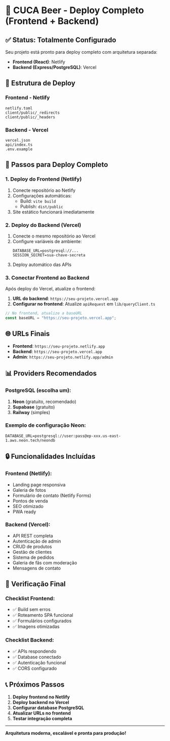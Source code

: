 # 🚀 CUCA Beer - Deploy Completo (Frontend + Backend)

## ✅ Status: Totalmente Configurado

Seu projeto está pronto para deploy completo com arquitetura separada:
- **Frontend (React)**: Netlify
- **Backend (Express/PostgreSQL)**: Vercel

## 📁 Estrutura de Deploy

### Frontend - Netlify
```
netlify.toml
client/public/_redirects
client/public/_headers
```

### Backend - Vercel
```
vercel.json
api/index.ts
.env.example
```

## 🔧 Passos para Deploy Completo

### 1. Deploy do Frontend (Netlify)
1. Conecte repositório ao Netlify
2. Configurações automáticas:
   - Build: `vite build`
   - Publish: `dist/public`
3. Site estático funcionará imediatamente

### 2. Deploy do Backend (Vercel)
1. Conecte o mesmo repositório ao Vercel
2. Configure variáveis de ambiente:
   ```
   DATABASE_URL=postgresql://...
   SESSION_SECRET=sua-chave-secreta
   ```
3. Deploy automático das APIs

### 3. Conectar Frontend ao Backend
Após deploy do Vercel, atualize o frontend:

1. **URL do backend**: `https://seu-projeto.vercel.app`
2. **Configurar no frontend**: Atualize `apiRequest` em `lib/queryClient.ts`

```typescript
// No frontend, atualize a baseURL
const baseURL = "https://seu-projeto.vercel.app";
```

## 🌐 URLs Finais

- **Frontend**: `https://seu-projeto.netlify.app`
- **Backend**: `https://seu-projeto.vercel.app`
- **Admin**: `https://seu-projeto.netlify.app/admin`

## 📊 Providers Recomendados

### PostgreSQL (escolha um):
1. **Neon** (gratuito, recomendado)
2. **Supabase** (gratuito)
3. **Railway** (simples)

### Exemplo de configuração Neon:
```
DATABASE_URL=postgresql://user:pass@ep-xxx.us-east-1.aws.neon.tech/neondb
```

## 🔒 Funcionalidades Incluídas

### Frontend (Netlify):
- Landing page responsiva
- Galeria de fotos
- Formulário de contato (Netlify Forms)
- Pontos de venda
- SEO otimizado
- PWA ready

### Backend (Vercel):
- API REST completa
- Autenticação de admin
- CRUD de produtos
- Gestão de clientes
- Sistema de pedidos
- Galeria de fãs com moderação
- Mensagens de contato

## 🚦 Verificação Final

### Checklist Frontend:
- ✅ Build sem erros
- ✅ Roteamento SPA funcional
- ✅ Formulários configurados
- ✅ Imagens otimizadas

### Checklist Backend:
- ✅ APIs respondendo
- ✅ Database conectado
- ✅ Autenticação funcional
- ✅ CORS configurado

## 📞 Próximos Passos

1. **Deploy frontend no Netlify**
2. **Deploy backend no Vercel**
3. **Configurar database PostgreSQL**
4. **Atualizar URLs no frontend**
5. **Testar integração completa**

---

**Arquitetura moderna, escalável e pronta para produção!**